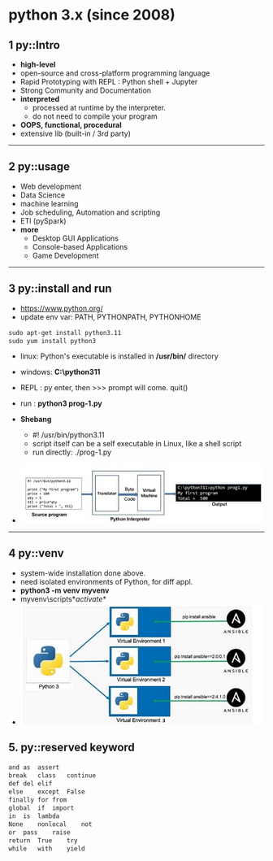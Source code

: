 # python 3.x (since 2008)
## 1 py::Intro
- **high-level**
- open-source and cross-platform programming language
- Rapid Prototyping with REPL : Python shell + Jupyter
- Strong Community and Documentation
- **interpreted** 
    - processed at runtime by the interpreter.
    - do not need to compile your program
- **OOPS, functional, procedural**
- extensive lib (built-in / 3rd party)

---
## 2 py::usage
- Web development
- Data Science 
- machine learning
- Job scheduling, Automation and scripting
- ETl (pySpark)
- **more**
    - Desktop GUI Applications
    - Console-based Applications
    - Game Development

---
## 3 py::install and run
-  https://www.python.org/
- update env var:  PATH, PYTHONPATH, PYTHONHOME
```shell
sudo apt-get install python3.11
sudo yum install python3
```
- linux: Python's executable is installed in **/usr/bin/** directory
- windows:   **C:\python311**
- REPL : py enter, then >>> prompt will come. quit()
- run : **python3 prog-1.py**
- **Shebang** 
    - #! /usr/bin/python3.11
    - script itself can be a self executable in Linux, like a shell script
    - run directly: ./prog-1.py
  
- ![img.png](99_IMG/001/img.png)

---
## 4 py::venv
- system-wide installation done above.
- need isolated environments of Python, for diff appl.
- **python3 -m venv myvenv**
- myvenv\scripts\**activate**
- ![img_1.png](99_IMG/001/img_1.png)

## 5. py::reserved keyword
```
and	as	assert
break	class	continue
def	del	elif
else	except	False
finally	for	from
global	if	import
in	is	lambda
None	nonlocal	not
or	pass	raise
return	True	try
while	with	yield
```
